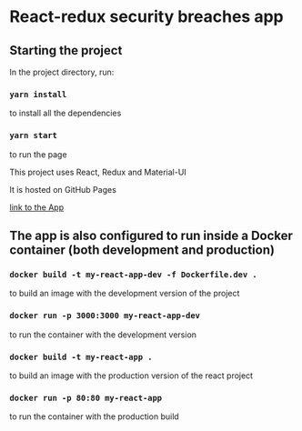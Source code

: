 # React-redux security breaches app

## Starting the project

In the project directory, run:
### `yarn install`
to install all the dependencies

### `yarn start`
to run the page

This project uses React, Redux and Material-UI

It is hosted on GitHub Pages

[link to the App](https://maciejszcz.github.io/redux-breaches-app/)



## The app is also configured to run inside a Docker container (both development and production)

### `docker build -t my-react-app-dev -f Dockerfile.dev .`

to build an image with the development version of the project

### `docker run -p 3000:3000 my-react-app-dev`

to run the container with the development version

### `docker build -t my-react-app .`

to build an image with the production version of the react project

### `docker run -p 80:80 my-react-app`

to run the container with the production build